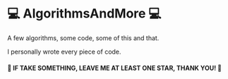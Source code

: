 # 💻 AlgorithmsAndMore 💻


A few algorithms, some code, some of this and that. 

I personally wrote every piece of code.


#### 🌟 IF TAKE SOMETHING, LEAVE ME AT LEAST ONE STAR, THANK YOU! 🌟
